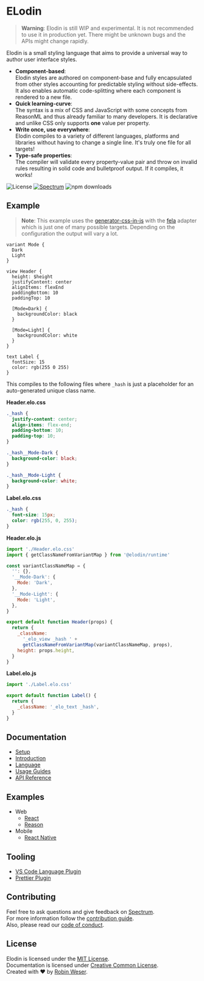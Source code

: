 # ELodin

> **Warning**: Elodin is still WIP and experimental. It is not recommended to use it in production yet. There might be unknown bugs and the APIs might change rapidly.

Elodin is a small styling language that aims to provide a universal way to author user interface styles.

- **Component-based**:<br>Elodin styles are authored on component-base and fully encapsulated from other styles accounting for predictable styling without side-effects. It also enables automatic code-splitting where each component is rendered to a new file.
- **Quick learning-curve**:<br>The syntax is a mix of CSS and JavaScript with some concepts from ReasonML and thus already familiar to many developers. It is declarative and unlike CSS only supports **one** value per property.
- **Write once, use everywhere**:<br>Elodin compiles to a variety of different languages, platforms and libraries without having to change a single line. It's truly one file for all targets!
- **Type-safe properties**:<br>The compiler will validate every property-value pair and throw on invalid rules resulting in solid code and bulletproof output. If it compiles, it works!

<img alt="License" src="https://img.shields.io/badge/license-MIT-brightgreen.svg"></a> <a href="https://spectrum.chat/elodin"><img alt="Spectrum" src="https://img.shields.io/badge/support-spectrum-brightgreen.svg"></a> <img alt="npm downloads" src="https://img.shields.io/npm/dm/@elodin/core.svg">


## Example

> **Note**: This example uses the [generator-css-in-js]() with the [fela]() adapter which is just one of many possible targets. Depending on the configuration the output will vary a lot.

```
variant Mode {
  Dark
  Light
}

view Header {
  height: $height
  justifyContent: center
  alignItems: flexEnd
  paddingBottom: 10
  paddingTop: 10

  [Mode=Dark] {
    backgroundColor: black
  }

  [Mode=Light] {
    backgroundColor: white
  }
}

text Label {
  fontSize: 15
  color: rgb(255 0 255)
}
```

This compiles to the following files where `_hash` is just a placeholder for an auto-generated unique class name.

**Header.elo.css**

```css
._hash {
  justify-content: center;
  align-items: flex-end;
  padding-bottom: 10;
  padding-top: 10;
}

._hash__Mode-Dark {
  background-color: black;
}

._hash__Mode-Light {
  background-color: white;
}
```

**Label.elo.css**

```css
._hash {
  font-size: 15px;
  color: rgb(255, 0, 255);
}
```

**Header.elo.js**

```js
import './Header.elo.css'
import { getClassNameFromVariantMap } from '@elodin/runtime'

const variantClassNameMap = {
  '': {},
  '__Mode-Dark': {
    Mode: 'Dark',
  },
  '__Mode-Light': {
    Mode: 'Light',
  },
}

export default function Header(props) {
  return {
    _className:
      '_elo_view _hash ' +
      getClassNameFromVariantMap(variantClassNameMap, props),
    height: props.height,
  }
}
```

**Label.elo.js**

```js
import './Label.elo.css'

export default function Label() {
  return {
    _className: '_elo_text _hash',
  }
}
```

## Documentation

- [Setup]()
- [Introduction]()
- [Language]()
- [Usage Guides]()
- [API Reference]()

## Examples

- Web
  - [React](examples/react)
  - [Reason](examples/reason)
- Mobile
  - [React Native](examples/react-native)

## Tooling

- [VS Code Language Plugin](https://marketplace.visualstudio.com/items?itemName=robinweser.language-elodin)
- [Prettier Plugin](../packages/pretter-plugin-elodin)

## Contributing

Feel free to ask questions and give feedback on [Spectrum](https://spectrum.chat/elodin).<br>
For more information follow the [contribution guide](.github/CONTRIBUTING.md).<br>
Also, please read our [code of conduct](.github/CODE_OF_CONDUCT.md).

## License

Elodin is licensed under the [MIT License](http://opensource.org/licenses/MIT).<br>
Documentation is licensed under [Creative Common License](http://creativecommons.org/licenses/by/4.0/).<br>
Created with ♥ by [Robin Weser](http://weser.io).
